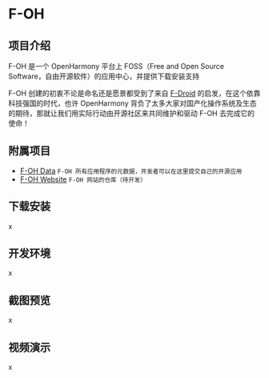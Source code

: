 # F-OH

## 项目介绍

F-OH 是一个 OpenHarmony 平台上 FOSS（Free and Open Source Software，自由开源软件）的应用中心，并提供下载安装支持

F-OH 创建的初衷不论是命名还是愿景都受到了来自 [F-Droid](https://f-droid.org) 的启发，在这个依靠科技强国的时代，也许 OpenHarmony 背负了太多大家对国产化操作系统及生态的期待，那就让我们用实际行动由开源社区来共同维护和驱动 F-OH 去完成它的使命！

## 附属项目

- [F-OH Data](https://gitee.com/ohos-dev/foh-data) `F-OH 所有应用程序的元数据，开发者可以在这里提交自己的开源应用`
- [F-OH Website](https://gitee.com/ohos-dev/foh-website) `F-OH 网站的仓库（待开发）`

## 下载安装

x

## 开发环境

x

## 截图预览

x

## 视频演示

x